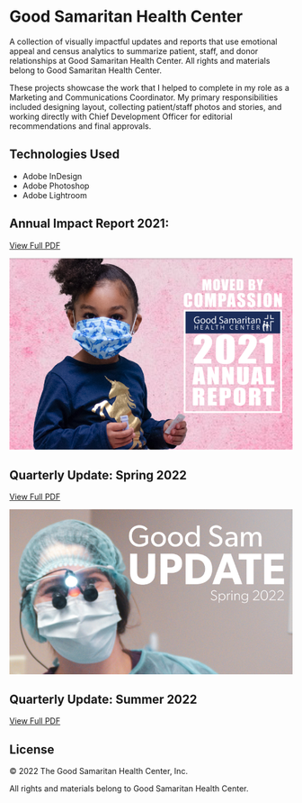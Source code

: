 # Good Samaritan Health Center 

A collection of visually impactful updates and reports that use emotional appeal and census analytics to summarize patient, staff, and donor relationships at Good Samaritan Health Center. All rights and materials belong to Good Samaritan Health Center.

These projects showcase the work that I helped to complete in my role as a Marketing and Communications Coordinator. My primary responsibilities included designing layout, collecting patient/staff photos and stories, and working directly with Chief Development Officer for editorial recommendations and final approvals.

## Technologies Used
* Adobe InDesign
* Adobe Photoshop
* Adobe Lightroom

## Annual Impact Report 2021: 
[View Full PDF](https://goodsamatlanta.org/2021annualreport/)

![Good Samaritan Health Center Annual Report 2021](./GSHC%20AIM.png)

## Quarterly Update: Spring 2022
[View Full PDF](https://indd.adobe.com/view/81b9696a-2a5f-441a-b811-522be996a221)

![Good Samaritan Health Center Quarterly Update 2021](./Screen%20Shot%202022-07-18%20at%209.03.54%20PM.png)

## Quarterly Update: Summer 2022
[View Full PDF]()

## License
© 2022 The Good Samaritan Health Center, Inc.

All rights and materials belong to Good Samaritan Health Center.
